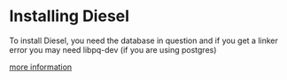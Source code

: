 # Installing Diesel

To install Diesel, you need the database in question and if you get a linker error you may need libpq-dev (if you are using postgres)

[more information](http://diesel.rs/guides/getting-started/)